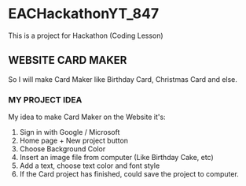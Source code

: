 # EACHackathonYT_847
This is a project for Hackathon (Coding Lesson)

## WEBSITE CARD MAKER
So I will make Card Maker like Birthday Card, Christmas Card and else.

### MY PROJECT IDEA
My idea to make Card Maker on the Website it's:
1. Sign in with Google / Microsoft
2. Home page + New project button
3. Choose Background Color
4. Insert an image file from computer (Like Birthday Cake, etc)
5. Add a text, choose text color and font style
6. If the Card project has finished, could save the project to computer.

   
